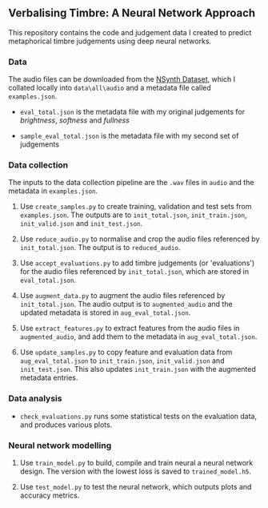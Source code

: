 ## Verbalising Timbre: A Neural Network Approach

This repository contains the code and judgement data I created to predict metaphorical timbre judgements using deep neural networks.

### Data

The audio files can be downloaded from the [NSynth Dataset](https://magenta.tensorflow.org/datasets/nsynth), which I collated locally into `data\all\audio` and a metadata file called `examples.json`.

* `eval_total.json` is the metadata file with my original judgements for *brightness*, *softness* and *fullness*

* `sample_eval_total.json` is the metadata file with my second set of judgements

### Data collection

The inputs to the data collection pipeline are the `.wav` files in `audio` and the metadata in `examples.json`.

1. Use `create_samples.py` to create training, validation and test sets from `examples.json`. The outputs are to `init_total.json`, `init_train.json`, `init_valid.json` and `init_test.json`.

2. Use `reduce_audio.py` to normalise and crop the audio files referenced by `init_total.json`. The output is to `reduced_audio`.

3. Use `accept_evaluations.py` to add timbre judgements (or 'evaluations') for the audio files referenced by `init_total.json`, which are stored in `eval_total.json`.

4. Use `augment_data.py` to augment the audio files referenced by `init_total.json`. The audio output is to `augmented_audio` and the updated metadata is stored in `aug_eval_total.json`.

5. Use `extract_features.py` to extract features from the audio files in `augmented_audio`, and add them to the metadata in `aug_eval_total.json`.

7. Use `update_samples.py` to copy feature and evaluation data from `aug_eval_total.json` to `init_train.json`, `init_valid.json` and `init_test.json`. This also updates `init_train.json` with the augmented metadata entries.

### Data analysis

* `check_evaluations.py` runs some statistical tests on the evaluation data, and produces various plots.

### Neural network modelling

1. Use `train_model.py` to build, compile and train neural a neural network design. The version with the lowest loss is saved to `trained_model.h5`.

2. Use `test_model.py` to test the neural network, which outputs plots and accuracy metrics.
